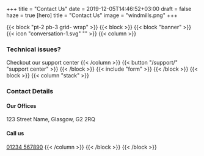 +++
title = "Contact Us"
date = 2019-12-05T14:46:52+03:00
draft = false
haze = true
[hero]
  title = "Contact Us"
  image = "windmills.png"
+++

{{< block "pt-2 pb-3 grid- wrap" >}}
{{< block >}}
{{< block "banner" >}}
{{< icon "conversation-1.svg" "" >}}
{{< column >}}
### Technical issues?
Checkout our support center
{{< /column >}}
{{< button "/support/" "support center" >}}
{{< /block >}}
{{< include "form" >}}
{{< /block >}}
{{< block >}}
{{< column "stack" >}}
### Contact Details
#### Our Offices
123 Street Name, Glasgow, G2 2RQ

#### Call us
[01234 567890](tel:01234567890)
{{< /column >}}
{{< /block >}}
{{< /block >}}
